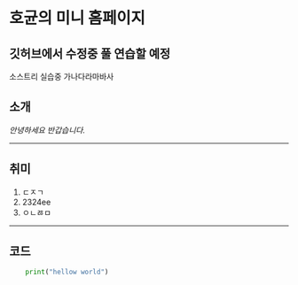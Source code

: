# 호균의 미니 홈페이지
깃허브에서 수정중 풀 연습할 예정
---

소스트리 실습중
가나다라마바사

## 소개
*안녕하세요 반갑습니다.*

---

## 취미
1. ㄷㅈㄱ
2. 2324ee
3. ㅇㄴㅀㅁ
---
## 코드
```python
    print("hellow world")
```
